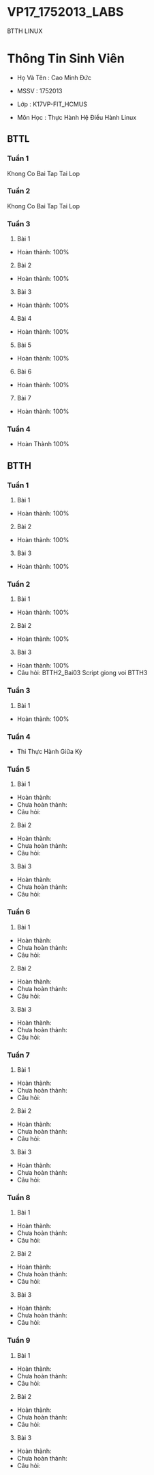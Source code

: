 # VP17_1752013_LABS
BTTH LINUX

# Thông Tin Sinh Viên

* Họ Và Tên : Cao Minh Đức

* MSSV : 1752013

* Lớp : K17VP-FIT_HCMUS

* Môn Học : Thực Hành Hệ Điều Hành Linux

## BTTL
### Tuần 1
Khong Co Bai Tap Tai Lop
### Tuần 2
Khong Co Bai Tap Tai Lop
### Tuần 3
1. Bài 1
- Hoàn thành: 100%
2. Bài 2
- Hoàn thành: 100%
3. Bài 3
- Hoàn thành: 100%
4. Bài 4
- Hoàn thành: 100%
5. Bài 5
- Hoàn thành: 100%
6. Bài 6
- Hoàn thành: 100%
7. Bài 7
- Hoàn thành: 100%
### Tuần 4
- Hoàn Thành 100%
## BTTH
### Tuần 1
1. Bài 1
- Hoàn thành: 100%
2. Bài 2
- Hoàn thành: 100%
3. Bài 3
- Hoàn thành: 100%
### Tuần 2
1. Bài 1
- Hoàn thành: 100%
2. Bài 2
- Hoàn thành: 100%
3. Bài 3
- Hoàn thành: 100%
- Câu hỏi: BTTH2_Bai03 Script giong voi BTTH3
### Tuần 3
1. Bài 1
- Hoàn thành: 100%

### Tuần 4
- Thi Thực Hành Giữa Kỳ
### Tuần 5
1. Bài 1
- Hoàn thành:
- Chưa hoàn thành:
- Câu hỏi:
2. Bài 2
- Hoàn thành:
- Chưa hoàn thành:
- Câu hỏi:
3. Bài 3
- Hoàn thành:
- Chưa hoàn thành:
- Câu hỏi:
### Tuần 6
1. Bài 1
- Hoàn thành:
- Chưa hoàn thành:
- Câu hỏi:
2. Bài 2
- Hoàn thành:
- Chưa hoàn thành:
- Câu hỏi:
3. Bài 3
- Hoàn thành:
- Chưa hoàn thành:
- Câu hỏi:
### Tuần 7
1. Bài 1
- Hoàn thành:
- Chưa hoàn thành:
- Câu hỏi:
2. Bài 2
- Hoàn thành:
- Chưa hoàn thành:
- Câu hỏi:
3. Bài 3
- Hoàn thành:
- Chưa hoàn thành:
- Câu hỏi:
### Tuần 8
1. Bài 1
- Hoàn thành:
- Chưa hoàn thành:
- Câu hỏi:
2. Bài 2
- Hoàn thành:
- Chưa hoàn thành:
- Câu hỏi:
3. Bài 3
- Hoàn thành:
- Chưa hoàn thành:
- Câu hỏi:
### Tuần 9
1. Bài 1
- Hoàn thành:
- Chưa hoàn thành:
- Câu hỏi:
2. Bài 2
- Hoàn thành:
- Chưa hoàn thành:
- Câu hỏi:
3. Bài 3
- Hoàn thành:
- Chưa hoàn thành:
- Câu hỏi:
